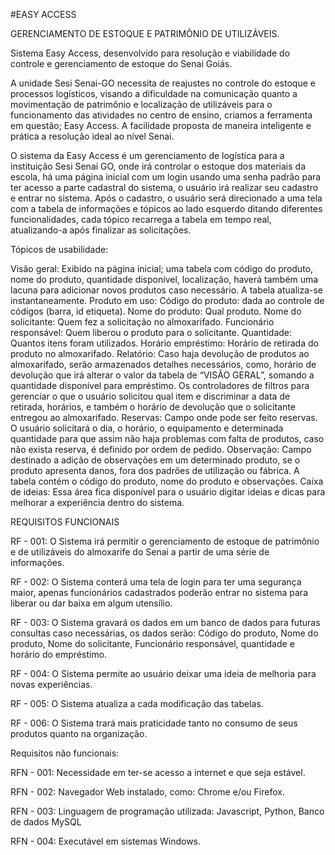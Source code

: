 #EASY ACCESS

GERENCIAMENTO DE ESTOQUE E PATRIMÔNIO DE UTILIZÁVEIS.

Sistema Easy Access, desenvolvido para resolução e viabilidade do controle e gerenciamento de estoque do Senai Goiás.

A unidade Sesi Senai-GO necessita de reajustes no controle do estoque e processos logísticos, visando a dificuldade na comunicação quanto a movimentação de patrimônio e localização de utilizáveis para o funcionamento das atividades no centro de ensino, criamos a ferramenta em questão; Easy Access. A facilidade proposta de maneira inteligente e prática a resolução ideal ao nível Senai.

O sistema da Easy Access é um gerenciamento de logística para a instituição Sesi Senai GO, onde irá controlar o estoque dos materiais da escola, há uma página inicial com um login usando uma senha padrão para ter acesso a parte cadastral do sistema, o usuário irá realizar seu cadastro e entrar no sistema. Após o cadastro, o usuário será direcionado a uma tela com a tabela de informações e tópicos ao lado esquerdo ditando diferentes funcionalidades, cada tópico recarrega a tabela em tempo real, atualizando-a após finalizar as solicitações.

Tópicos de usabilidade: 

Visão geral: Exibido na página inicial; uma tabela com código do produto, nome do produto, quantidade disponível, localização, haverá também uma lacuna para adicionar novos produtos caso necessário. A tabela atualiza-se instantaneamente. 
Produto em uso: Código do produto: dada ao controle de códigos (barra, id etiqueta).
Nome do produto: Qual produto.
Nome do solicitante: Quem fez a solicitação no almoxarifado.
Funcionário responsável: Quem liberou o produto para o solicitante.
Quantidade: Quantos itens foram utilizados. 
Horário empréstimo: Horário de retirada do produto no almoxarifado.
	Relatório: Caso haja devolução de produtos ao almoxarifado, serão armazenados detalhes necessários, como, horário de devolução que irá alterar o valor da tabela de “VISÃO GERAL”, somando a quantidade disponível para empréstimo. Os controladores  de filtros para gerenciar o que o usuário solicitou qual item e discriminar a data de retirada, horários, e também o horário de devolução que o solicitante entregou ao almoxarifado.
	Reservas: Campo onde pode ser feito reservas. O usuário solicitará o dia, o horário, o equipamento e determinada quantidade para que assim não haja problemas com falta de produtos, caso não exista reserva, é definido por ordem de pedido.
	Observação: Campo destinado a adição de observações em um determinado produto, se o produto apresenta danos, fora dos padrões de utilização ou fábrica. A tabela contém o código do produto, nome do produto e observações.
	Caixa de ideias: Essa área fica disponível para o usuário digitar ideias e dicas para melhorar a experiência dentro do sistema. 


REQUISITOS FUNCIONAIS

RF - 001: O Sistema irá permitir o gerenciamento de estoque de patrimônio e de utilizáveis do almoxarife do Senai a partir de uma série de informações.

RF - 002: O Sistema conterá uma tela de login para ter uma segurança maior, apenas funcionários cadastrados poderão entrar no sistema para liberar ou dar baixa em algum utensílio.
 
RF - 003: O Sistema gravará os dados em um banco de dados para futuras consultas caso necessárias, os dados serão: Código 
do produto, Nome do produto, Nome do solicitante, Funcionário responsável, quantidade e horário do empréstimo.

RF - 004: O Sistema permite ao usuário deixar uma ideia de melhoria para novas experiências.

RF - 005: O Sistema atualiza a cada modificação das tabelas.

RF - 006: O Sistema trará mais praticidade  tanto no consumo de seus produtos quanto na organização.

Requisitos não funcionais:

RFN - 001: Necessidade em ter-se acesso a internet e que seja estável.

RFN - 002: Navegador Web instalado, como: Chrome e/ou Firefox.

RFN - 003: Linguagem de programação utilizada: Javascript, Python, Banco de dados MySQL

RFN - 004: Executável em sistemas Windows.



